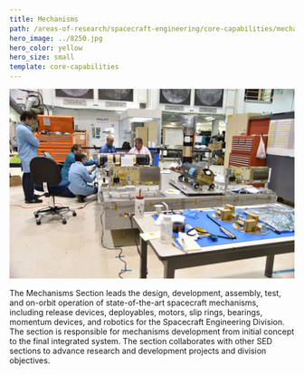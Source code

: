 ```yaml
---
title: Mechanisms
path: /areas-of-research/spacecraft-engineering/core-capabilities/mechanisms
hero_image: ../8250.jpg
hero_color: yellow
hero_size: small
template: core-capabilities
---
```

![Mechanisms Team](8212.jpg)

The Mechanisms Section leads the design, development, assembly, test, and on-orbit operation of state-of-the-art spacecraft mechanisms, including release devices, deployables, motors, slip rings, bearings, momentum devices, and robotics for the Spacecraft Engineering Division. The section is responsible for mechanisms development from initial concept to the final integrated system. The section collaborates with other SED sections to advance research and development projects and division objectives.